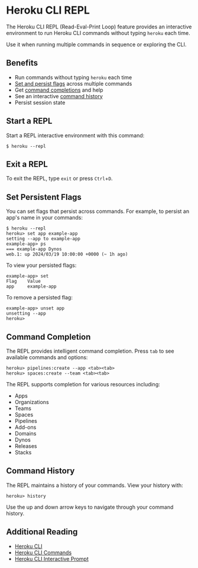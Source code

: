 # Heroku CLI REPL

The Heroku CLI REPL (Read-Eval-Print Loop) feature provides an interactive environment to run Heroku CLI commands without typing `heroku` each time. 

Use it when running multiple commands in sequence or exploring the CLI.

## Benefits

* Run commands without typing `heroku` each time
* [Set and persist flags](#set-persistent-flags) across multiple commands
* Get [command completions](#command-completions) and help
* See an interactive [command history](#command-history)
* Persist session state

## Start a REPL

Start a REPL interactive environment with this command:
```term
$ heroku --repl
```
## Exit a REPL

To exit the REPL, type `exit` or press `Ctrl`+`D`.

## Set Persistent Flags

You can set flags that persist across commands. For example, to persist an app's name in your commands:

```term
$ heroku --repl
heroku> set app example-app
setting --app to example-app
example-app> ps
=== example-app Dynos
web.1: up 2024/03/19 10:00:00 +0000 (~ 1h ago)
```

To view your persisted flags:

```term
example-app> set
Flag    Value
app     example-app
```

To remove a persisted flag:

```term
example-app> unset app
unsetting --app
heroku>
```

## Command Completion

The REPL provides intelligent command completion. Press `tab` to see available commands and options:

```term
heroku> pipelines:create --app <tab><tab>
heroku> spaces:create --team <tab><tab>
```

The REPL supports completion for various resources including:

* Apps
* Organizations
* Teams
* Spaces
* Pipelines
* Add-ons
* Domains
* Dynos
* Releases
* Stacks

## Command History

The REPL maintains a history of your commands. View your history with:

```term
heroku> history
```

Use the up and down arrow keys to navigate through your command history.

## Additional Reading

* [Heroku CLI](heroku-cli)
* [Heroku CLI Commands](cli-commands)
* [Heroku CLI Interactive Prompt](cli-prompt)
